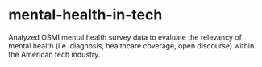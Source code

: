 # mental-health-in-tech
Analyzed OSMI mental health survey data to evaluate the relevancy of mental health (i.e. diagnosis, healthcare coverage, open discourse) within the American tech industry.
